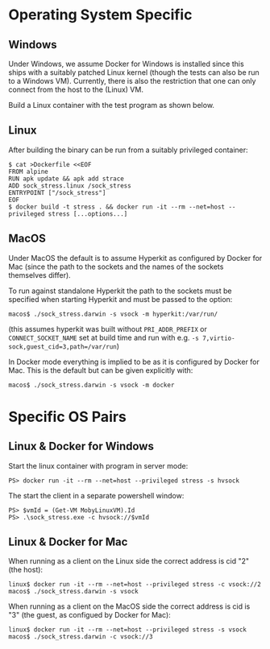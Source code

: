 # Operating System Specific

## Windows

Under Windows, we assume Docker for Windows is installed since this ships with a suitably patched Linux kernel (though the tests can also be run to a Windows VM).  Currently, there is also the restriction that one can only connect from the host to the (Linux) VM.

Build a Linux container with the test program as shown below.

## Linux

After building the binary can be run from a suitably privileged
container:

    $ cat >Dockerfile <<EOF
    FROM alpine
    RUN apk update && apk add strace
    ADD sock_stress.linux /sock_stress
    ENTRYPOINT ["/sock_stress"]
    EOF
    $ docker build -t stress . && docker run -it --rm --net=host --privileged stress [...options...]

## MacOS

Under MacOS the default is to assume Hyperkit as configured by Docker
for Mac (since the path to the sockets and the names of the sockets
themselves differ).

To run against standalone Hyperkit the path to the sockets must be
specified when starting Hyperkit and must be passed to the option:

    macos$ ./sock_stress.darwin -s vsock -m hyperkit:/var/run/

(this assumes hyperkit was built without `PRI_ADDR_PREFIX` or
`CONNECT_SOCKET_NAME` set at build time and run with e.g. `-s
7,virtio-sock,guest_cid=3,path=/var/run`)

In Docker mode everything is implied to be as it is configured by
Docker for Mac. This is the default but can be given explicitly with:

    macos$ ./sock_stress.darwin -s vsock -m docker

# Specific OS Pairs

## Linux & Docker for Windows

Start the linux container with program in server mode:

    PS> docker run -it --rm --net=host --privileged stress -s hvsock

The start the client in a separate powershell window:

    PS> $vmId = (Get-VM MobyLinuxVM).Id
    PS> .\sock_stress.exe -c hvsock://$vmId
    

## Linux & Docker for Mac

When running as a client on the Linux side the correct address is cid
"2" (the host):

    linux$ docker run -it --rm --net=host --privileged stress -c vsock://2
    macos$ ./sock_stress.darwin -s vsock

When running as a client on the MacOS side the correct address is cid
is "3" (the guest, as configued by Docker for Mac):

    linux$ docker run -it --rm --net=host --privileged stress -s vsock
    macos$ ./sock_stress.darwin -c vsock://3
